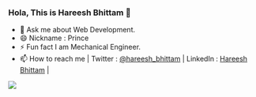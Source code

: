 ### Hola, This is Hareesh Bhittam 👋
<!-- - 🔭 I’m currently working on Web Development. -->
<!-- - 🌱 I’m currently learning App Development. -->
<!-- - 👯 I’m looking to collaborate on YouTube. -->
- 💬 Ask me about Web Development.
- 😄 Nickname : Prince
- ⚡ Fun fact I am Mechanical Engineer.
- 📫 How to reach me | Twitter : [@hareesh_bhittam](https://twitter.com/hareesh_bhittam)  | LinkedIn : [Hareesh Bhittam](https://www.linkedin.com/in/hareeshbhittam/) |

<img src="https://github-readme-stats.vercel.app/api?username=Hareesh108&&show_icons=true&title_color=ffffff&icon_color=bb2acf&text_color=daf7dc&bg_color=151515">
